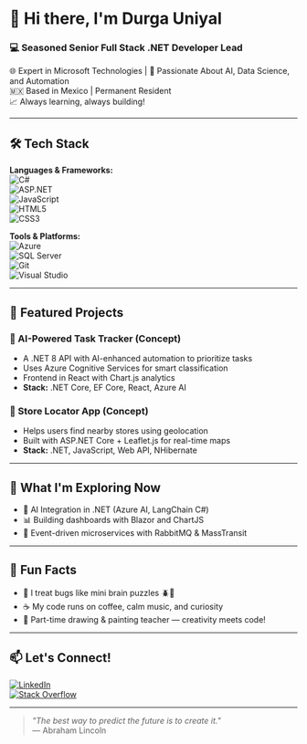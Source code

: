 # 👋 Hi there, I'm Durga Uniyal

### 💻 Seasoned Senior Full Stack .NET Developer Lead  
🌐 Expert in Microsoft Technologies | 🧠 Passionate About AI, Data Science, and Automation  
🇲🇽 Based in Mexico | Permanent Resident  
📈 Always learning, always building!

---

## 🛠️ Tech Stack

**Languages & Frameworks:**  
![C#](https://img.shields.io/badge/C%23-239120?style=flat&logo=c-sharp&logoColor=white)  
![ASP.NET](https://img.shields.io/badge/ASP.NET-512BD4?style=flat&logo=dotnet&logoColor=white)  
![JavaScript](https://img.shields.io/badge/JavaScript-F7DF1E?style=flat&logo=javascript&logoColor=black)  
![HTML5](https://img.shields.io/badge/HTML5-E34F26?style=flat&logo=html5&logoColor=white)  
![CSS3](https://img.shields.io/badge/CSS3-1572B6?style=flat&logo=css3&logoColor=white)  

**Tools & Platforms:**  
![Azure](https://img.shields.io/badge/Azure-0089D6?style=flat&logo=microsoftazure&logoColor=white)  
![SQL Server](https://img.shields.io/badge/SQL%20Server-CC2927?style=flat&logo=microsoftsqlserver&logoColor=white)  
![Git](https://img.shields.io/badge/Git-F05032?style=flat&logo=git&logoColor=white)  
![Visual Studio](https://img.shields.io/badge/Visual%20Studio-5C2D91?style=flat&logo=visualstudio&logoColor=white)  

---

## 🚀 Featured Projects

### 🔹 AI-Powered Task Tracker (Concept)
- A .NET 8 API with AI-enhanced automation to prioritize tasks
- Uses Azure Cognitive Services for smart classification
- Frontend in React with Chart.js analytics
- **Stack:** .NET Core, EF Core, React, Azure AI

### 🔹 Store Locator App (Concept)
- Helps users find nearby stores using geolocation
- Built with ASP.NET Core + Leaflet.js for real-time maps
- **Stack:** .NET, JavaScript, Web API, NHibernate

---

## 🎯 What I'm Exploring Now

- 🤖 AI Integration in .NET (Azure AI, LangChain C#)
- 📊 Building dashboards with Blazor and ChartJS
- 🔄 Event-driven microservices with RabbitMQ & MassTransit

---

## 🎉 Fun Facts

- 🧠 I treat bugs like mini brain puzzles 🪲🧩  
- ☕ My code runs on coffee, calm music, and curiosity  
- 🎨 Part-time drawing & painting teacher — creativity meets code!

---

## 📫 Let's Connect!

[![LinkedIn](https://img.shields.io/badge/LinkedIn-Connect-blue?style=flat&logo=linkedin)](https://www.linkedin.com/in/durgauniyal/)  
[![Stack Overflow](https://img.shields.io/badge/StackOverflow-Profile-FE7A16?style=flat&logo=stackoverflow&logoColor=white)](https://stackoverflow.com/users/30862112/durga-uniyal)

---

> _"The best way to predict the future is to create it."_  
> — Abraham Lincoln

